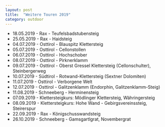 ```yaml
---
layout: post
title:  "Weitere Touren 2019"
category: outdoor
---
```

* 18.05.2019 - Rax - Teufelsbadstubensteig
* 25.05.2019 - Rax - Haidsteig
* 04.07.2019 - Osttirol - Blauspitz Klettersteig
* 05.07.2019 - Osttirol - Cellonstollen
* 06.07.2019 - Osttirol - Hochschober
* 08.07.2019 - Osttirol - Pirknerklamm 
* 09.07.2019 - Osttirol - Oberst Gressel Klettersteig (Cellonschulter), Steinbergerweg
* 10.07.2019 - Südtirol - Rotwand-Klettersteig (Sextner Dolomiten)
* 11.07.2019 - Osttirol - Verborgene Welt
* 12.07.2019 - Osttirol - Galitzenklamm (Endorphin, Galitzenklamm-Steig)
* 11.08.2019 - Schneeberg - Herminensteig
* 07.09.2019 - Klettersteigkurs: Mödlinger Klettersteig, Währingersteig
* 08.09.2019 - Klettersteigkurs: Hohe Wand - Gebirgsvereinssteig, Steirerspur
* 22.09.2019 - Rax - Königschusswandsteig
* 26.10.2019 - Schneeberg - Gamsgartlgrat, Novembergrat

